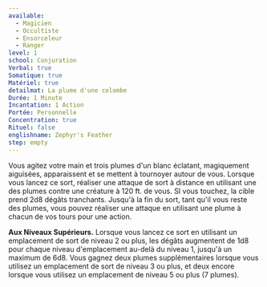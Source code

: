 ```yaml
---
available:
  - Magicien
  - Occultiste
  - Ensorceleur
  - Ranger
level: 1
school: Conjuration
Verbal: true
Somatique: true
Matériel: true
detailmat: La plume d'une colombe
Durée: 1 Minute
Incantation: 1 Action
Portée: Personnelle
Concentration: true
Rituel: false
englishname: Zephyr's Feather
step: empty
---
```

Vous agitez votre main et trois plumes d'un blanc éclatant, magiquement aiguisées, apparaissent et se mettent à tournoyer autour de vous. Lorsque vous lancez ce sort, réaliser une attaque de sort à distance en utilisant une des plumes contre une créature à 120 ft. de vous. SI vous touchez, la cible prend 2d8 dégâts tranchants. Jusqu'à la fin du sort, tant qu'il vous reste des plumes, vous pouvez réaliser une attaque en utilisant une plume à chacun de vos tours pour une action.

__Aux Niveaux Supérieurs.__ Lorsque vous lancez ce sort en utilisant un emplacement de sort de niveau 2 ou plus, les dégâts augmentent de 1d8 pour chaque niveau d'emplacement au-delà du niveau 1, jusqu'à un maximum de 6d8. Vous gagnez deux plumes supplémentaires lorsque vous utilisez un emplacement de sort de niveau 3 ou plus, et deux encore lorsque vous utilisez un emplacement de niveau 5 ou plus (7 plumes).
